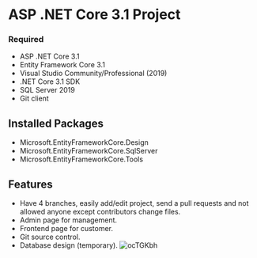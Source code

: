 # ASP .NET Core 3.1 Project
### Required
- ASP .NET Core 3.1
- Entity Framework Core 3.1
- Visual Studio Community/Professional (2019)
- .NET Core 3.1 SDK
- SQL Server 2019
- Git client
## Installed Packages
- Microsoft.EntityFrameworkCore.Design
- Microsoft.EntityFrameworkCore.SqlServer
- Microsoft.EntityFrameworkCore.Tools
## Features
- Have 4 branches, easily add/edit project, send a pull requests and not allowed anyone except contributors change files.
- Admin page for management.
- Frontend page for customer.
- Git source control.
- Database design (temporary).
![ocTGKbh](https://user-images.githubusercontent.com/70925557/98498821-6e7d6c00-227a-11eb-9c84-647ea50a50ff.png)
